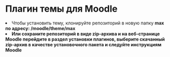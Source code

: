 # Плагин темы для Moodle
<li> Чтобы установить тему, клонируйте репозиторий в новую папку <b>max<b> по адресу: /moodle/theme/max <br>
<li> Или сохраните репозиторий в виде zip-архива и на веб-странице Moodle перейдите в раздел установки плагинов, выберите скачанный zip-архив в качестве установочного пакета и следуйте инструкциям Moodle
